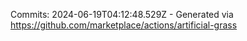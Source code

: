 Commits: 2024-06-19T04:12:48.529Z - Generated via https://github.com/marketplace/actions/artificial-grass
<br>
